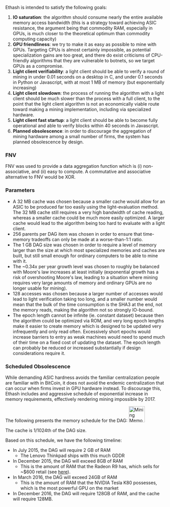 Ethash is intended to satisfy the following goals:

1. **IO saturation**: the algorithm should consume nearly the entire available memory access bandwidth (this is a strategy toward achieving ASIC resistance, the argument being that commodity RAM, especially in GPUs, is much closer to the theoretical optimum than commodity computing capacity)
2. **GPU friendliness**: we try to make it as easy as possible to mine with GPUs. Targeting CPUs is almost certainly impossible, as potential specialization gains are too great, and there do exist criticisms of CPU-friendly algorithms that they are vulnerable to botnets, so we target GPUs as a compromise.
3. **Light client verifiability**: a light client should be able to verify a round of mining in under 0.01 seconds on a desktop in C, and under 0.1 seconds in Python or Javascript, with at most 1 MB of memory (but exponentially increasing)
4. **Light client slowdown**: the process of running the algorithm with a light client should be much slower than the process with a full client, to the point that the light client algorithm is not an economically viable route toward making a mining implementation, including via specialized hardware.
5. **Light client fast startup**: a light client should be able to become fully operational and able to verify blocks within 40 seconds in Javascript.
6. **Planned obsolescence**:  in order to discourage the aggregation of mining hardware among a small number of firms, the system has planned obsolescence by design.

### FNV

FNV was used to provide a data aggregation function which is (i) non-associative, and (ii) easy to compute. A commutative and associative alternative to FNV would be XOR.

### Parameters

* A 32 MB cache was chosen because a smaller cache would allow for an ASIC to be produced far too easily using the light-evaluation method. The 32 MB cache still requires a very high bandwidth of cache reading, whereas a smaller cache could be much more easily optimized. A larger cache would lead to the algorithm being too hard to evaluate with a light client.
* 256 parents per DAG item was chosen in order to ensure that time-memory tradeoffs can only be made at a worse-than-1:1 ratio.
* The 1 GB DAG size was chosen in order to require a level of memory larger than the size at which most specialized memories and caches are built, but still small enough for ordinary computers to be able to mine with it.
* The ~0.34x per year growth level was chosen to roughly be balanced with Moore's law increases at least initially (exponential growth has a risk of overshooting Moore's law, leading to a situation where mining requires very large amounts of memory and ordinary GPUs are no longer usable for mining).
* 128 accesses was chosen because a larger number of accesses would lead to light verification taking too long, and a smaller number would mean that the bulk of the time consumption is the SHA3 at the end, not the memory reads, making the algorithm not so strongly IO-bound.
* The epoch length cannot be infinite (ie. constant dataset) because then the algorithm could be optimized via ROM, and very long epoch lengths make it easier to create memory which is designed to be updated very infrequently and only read often. Excessively short epochs would increase barriers to entry as weak machines would need to spend much of their time on a fixed cost of updating the dataset. The epoch length can probably be reduced or increased substantially if design considerations require it.

### Scheduled Obsolescence

While demanding ASIC hardness avoids the familiar centralization people are familiar with in BitCoin, it does not avoid the endemic centralization that can occur when firms invest in GPU hardware instead.  To discourage this, Ethash includes and aggressive schedule of exponential increase in memory requirements, effectively rendering mining impossible by 2017.

The following presents the memory schedule for the DAG:
<img src="http://s22.postimg.org/g712l0c29/Graph.png" alt="Mining Memory Schedule" style="width: 50px;"/>

The cache is 1/1024th of the DAG size.

Based on this schedule, we have the following timeline:

- In July 2015, the DAG will require 2 GB of RAM
  - The Lenovo Thinkpad ships with this much GDDR
- In December 2015, the DAG will exceed 8GB of RAM
  - This is the amount of RAM that the Radeon R9 has, which sells for ~$600 retail (see [here](http://www.ncixus.com/products/?sku=104393)).
- In March 2016, the DAG will exceed 24GB of RAM
  - This is the amount of RAM that the NVIDIA Tesla K80 possesses, which is the most powerful GPU on the market
- In December 2016, the DAG will require 128GB of RAM, and the cache will require 128MB.